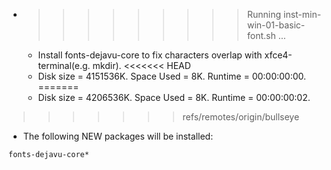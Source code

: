 * >>>>>>>>> Running inst-min-win-01-basic-font.sh ...
  * Install fonts-dejavu-core to fix characters overlap with xfce4-terminal(e.g. mkdir).
<<<<<<< HEAD
  * Disk size = 4151536K. Space Used = 8K. Runtime = 00:00:00:00.
=======
  * Disk size = 4206536K. Space Used = 8K. Runtime = 00:00:00:02.
>>>>>>> refs/remotes/origin/bullseye
  * The following NEW packages will be installed:
  ```bash
fonts-dejavu-core*
  ```
